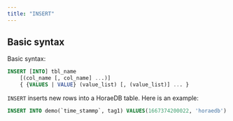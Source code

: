 ```yaml
---
title: "INSERT"
---
```

## Basic syntax

Basic syntax:

```sql
INSERT [INTO] tbl_name
    [(col_name [, col_name] ...)]
    { {VALUES | VALUE} (value_list) [, (value_list)] ... }
```

`INSERT` inserts new rows into a HoraeDB table. Here is an example:

```sql
INSERT INTO demo(`time_stammp`, tag1) VALUES(1667374200022, 'horaedb')
```
